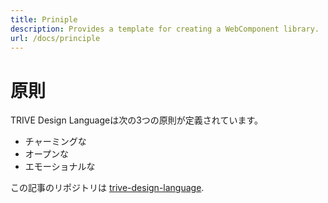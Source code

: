 ```yaml
---
title: Priniple
description: Provides a template for creating a WebComponent library.
url: /docs/principle
---
```


# 原則

TRIVE Design Languageは次の3つの原則が定義されています。

 - チャーミングな
 - オープンな
 - エモーショナルな

この記事のリポジトリは [trive-design-language](https://github.com/scrpgil/trive-design-langage).
